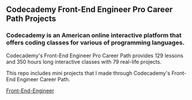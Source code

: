 ## Codecademy Front-End Engineer Pro Career Path Projects

### Codecademy is an American online interactive platform that offers coding classes for various of programming languages.

Codecademy's Front-End Engineer Pro Career Path provides 129 lessons and 350 hours long interactive classes with 79 real-life projects.

This repo includes mini projects that I made through Codecademy's Front-End Engineer Career Path.

[Front-End-Engineer](https://www.codecademy.com/learn/paths/front-end-engineer-career-path)
